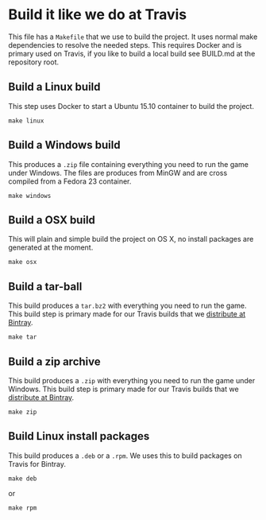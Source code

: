 # Build it like we do at Travis

This file has a `Makefile` that we use to build the project. It uses normal make dependencies to resolve the needed steps. This requires Docker and is primary used on Travis, if you like to build a local build see BUILD.md at the repository root.

## Build a Linux build

This step uses Docker to start a Ubuntu 15.10 container to build the project. 

```
make linux
```

## Build a Windows build
This produces a `.zip` file containing everything you need to run the game under Windows. The files are produces from MinGW and are cross compiled from a Fedora 23 container.

```
make windows
```

## Build a OSX build
This will plain and simple build the project on OS X, no install packages are generated at the moment.

```
make osx
```

## Build a tar-ball
This build produces a `tar.bz2` with everything you need to run the game. This build step is primary made for our Travis builds that we [distribute at Bintray](https://bintray.com/konstructs/linux/client/view).

```
make tar
```

## Build a zip archive
This build produces a `.zip` with everything you need to run the game under Windows. This build step is primary made for our Travis builds that we [distribute at Bintray](https://bintray.com/konstructs/windows/client/view).

```
make zip
```

## Build Linux install packages
This build produces a `.deb` or a `.rpm`. We uses this to build packages on Travis for Bintray.

```
make deb
```

or

```
make rpm
```
